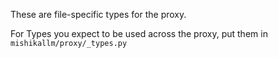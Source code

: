 These are file-specific types for the proxy.

For Types you expect to be used across the proxy, put them in `mishikallm/proxy/_types.py`